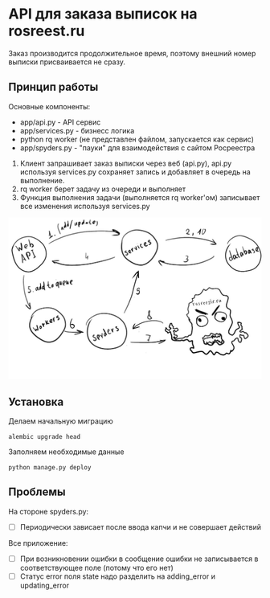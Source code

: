 # API для заказа выписок на rosreest.ru

Заказ производится продолжительное время, поэтому внешний номер выписки присваивается не сразу.

## Принцип работы

Основные компоненты:
* app/api.py - API сервис
* app/services.py - бизнесс логика
* python rq worker (не представлен файлом, запускается как сервис)
* app/spyders.py - "пауки" для взаимодействия с сайтом Росреестра

1. Клиент запрашивает заказ выписки через веб (api.py), api.py используя services.py сохраняет запись и добавляет в очередь на выполнение.
2. rq worker берет задачу из очереди и выполняет
3. Функция выполнения задачи (выполняется rq worker'ом) записывает все изменения используя services.py

![Schema](img/schema.jpg)


## Установка

Делаем начальную миграцию
```
alembic upgrade head
```

Заполняем необходимые данные
```
python manage.py deploy
```


## Проблемы

На стороне spyders.py:
* [ ] Периодически зависает после ввода капчи и не совершает действий


Все приложение:
* [ ] При возникновении ошибки в сообщение ошибки не записывается в соответствующее поле (потому что его нет)
* [ ] Статус error поля state надо разделить на adding_error и updating_error

